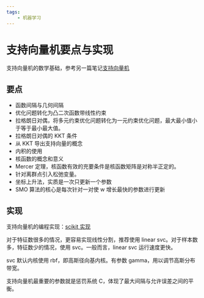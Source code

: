 ```yaml
---
tags:
    - 机器学习
---
```


# 支持向量机要点与实现

支持向量机的数学基础，参考另一篇笔记[支持向量机](支持向量机.md)

## 要点

* 函数间隔与几何间隔
* 优化问题转化为凸二次函数带线性约束
* 拉格朗日对偶，将多元约束优化问题转化为一元约束优化问题，最大最小值小于等于最小最大值。
* 拉格朗日对偶的 KKT 条件
* 从 KKT 导出支持向量的概念
* 内积的使用
* 核函数的概念和意义
* Mercer 定理，核函数有效的充要条件是核函数矩阵是对称半正定的。
* 针对离群点引入松弛变量。
* 坐标上升法，实质是一次只更新一个参数
* SMO 算法的核心是每次针对一对使 w 增长最快的参数进行更新

## 实现

支持向量机的编程实现：[scikit 实现](http://scikit-learn.org/stable/modules/svm.html)

对于特征数很多的情况，更容易实现线性分割，推荐使用 linear svc。对于样本数多，特征数少的情况，使用 svc。一般而言，linear svc 运行速度更快。

svc 默认内核使用 rbf，即高斯径向基内核。有参数 gamma，用以调节高斯分布带宽。

支持向量机最重要的参数就是惩罚系统 C，体现了最大间隔与允许误差之间的平衡。
